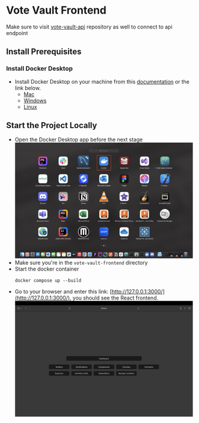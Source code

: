 # Vote Vault Frontend

Make sure to visit [vote-vault-api](https://github.com/KyuXCode/vote-vault-api) repository as well to connect to api endpoint

## Install Prerequisites

### Install Docker Desktop
- Install Docker Desktop on your machine from this [documentation](https://docs.docker.com/get-started/get-docker/) or the link below.
    - [Mac](https://docs.docker.com/desktop/install/mac-install/)
    - [Windows](https://docs.docker.com/desktop/install/windows-install/)
    - [Linux](https://docs.docker.com/desktop/install/linux/)

## Start the Project Locally

- Open the Docker Desktop app before the next stage ![Docker Desktop Logo](./InstructionScreenshots/Docker_Desktop_logo.png)
- Make sure you're in the ```vote-vault-frontend``` directory
- Start the docker container
    ```
    docker compose up --build
    ```
- Go to your browser and enter this link: [http://127.0.0.1:3000/](http://127.0.0.1:3000/), you should see the React frontend. ![Frontend Index Page](./InstructionScreenshots/vote_vault_frontend.png)
    
